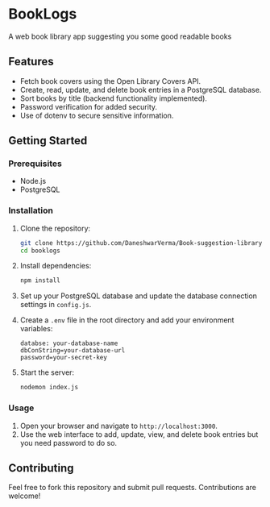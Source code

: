 # BookLogs
A web book library app suggesting you some good readable books

## Features

- Fetch book covers using the Open Library Covers API.
- Create, read, update, and delete book entries in a PostgreSQL database.
- Sort books by title (backend functionality implemented).
- Password verification for added security.
- Use of dotenv to secure sensitive information.

## Getting Started

### Prerequisites

- Node.js
- PostgreSQL

### Installation

1. Clone the repository:
    ```bash
    git clone https://github.com/DaneshwarVerma/Book-suggestion-library.git
    cd booklogs
    ```

2. Install dependencies:
    ```bash
    npm install
    ```

3. Set up your PostgreSQL database and update the database connection settings in `config.js`.

4. Create a `.env` file in the root directory and add your environment variables:
    ```env
    databse: your-database-name
    dbConString=your-database-url
    password=your-secret-key
    ```

5. Start the server:
    ```bash
    nodemon index.js
    ```

### Usage

1. Open your browser and navigate to `http://localhost:3000`.
2. Use the web interface to add, update, view, and delete book entries but you need password to do so.


## Contributing

Feel free to fork this repository and submit pull requests. Contributions are welcome!

